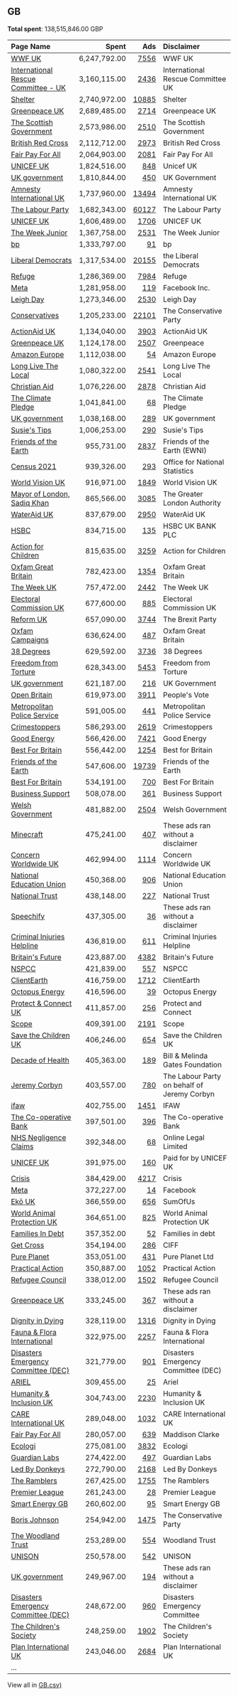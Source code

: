 ## GB
**Total spent**: 138,515,846.00 GBP

|Page Name|Spent|Ads|Disclaimer|
|:---|---:|---:|:---|
|[WWF UK](https://www.facebook.com/311627208673)|6,247,792.00|[7556](https://www.facebook.com/ads/library/?active_status=all&ad_type=political_and_issue_ads&country=GB&view_all_page_id=311627208673&search_type=page&media_type=all)|WWF UK|
|[International Rescue Committee - UK](https://www.facebook.com/220543443746)|3,160,115.00|[2436](https://www.facebook.com/ads/library/?active_status=all&ad_type=political_and_issue_ads&country=GB&view_all_page_id=220543443746&search_type=page&media_type=all)|International Rescue Committee UK|
|[Shelter](https://www.facebook.com/10677003998)|2,740,972.00|[10885](https://www.facebook.com/ads/library/?active_status=all&ad_type=political_and_issue_ads&country=GB&view_all_page_id=10677003998&search_type=page&media_type=all)|Shelter|
|[Greenpeace UK](https://www.facebook.com/9250349228)|2,689,485.00|[2714](https://www.facebook.com/ads/library/?active_status=all&ad_type=political_and_issue_ads&country=GB&view_all_page_id=9250349228&search_type=page&media_type=all)|Greenpeace UK|
|[The Scottish Government](https://www.facebook.com/200786289976224)|2,573,986.00|[2510](https://www.facebook.com/ads/library/?active_status=all&ad_type=political_and_issue_ads&country=GB&view_all_page_id=200786289976224&search_type=page&media_type=all)|The Scottish Government|
|[British Red Cross](https://www.facebook.com/26698813123)|2,112,712.00|[2973](https://www.facebook.com/ads/library/?active_status=all&ad_type=political_and_issue_ads&country=GB&view_all_page_id=26698813123&search_type=page&media_type=all)|British Red Cross|
|[Fair Pay For All](https://www.facebook.com/102639461303190)|2,064,903.00|[2081](https://www.facebook.com/ads/library/?active_status=all&ad_type=political_and_issue_ads&country=GB&view_all_page_id=102639461303190&search_type=page&media_type=all)|Fair Pay For All|
|[UNICEF UK](https://www.facebook.com/7715002593)|1,824,516.00|[848](https://www.facebook.com/ads/library/?active_status=all&ad_type=political_and_issue_ads&country=GB&view_all_page_id=7715002593&search_type=page&media_type=all)|Unicef UK|
|[UK government](https://www.facebook.com/408582579294175)|1,810,844.00|[450](https://www.facebook.com/ads/library/?active_status=all&ad_type=political_and_issue_ads&country=GB&view_all_page_id=408582579294175&search_type=page&media_type=all)|UK Government|
|[Amnesty International UK](https://www.facebook.com/7624294394)|1,737,960.00|[13494](https://www.facebook.com/ads/library/?active_status=all&ad_type=political_and_issue_ads&country=GB&view_all_page_id=7624294394&search_type=page&media_type=all)|Amnesty International UK|
|[The Labour Party](https://www.facebook.com/25749647410)|1,682,343.00|[60127](https://www.facebook.com/ads/library/?active_status=all&ad_type=political_and_issue_ads&country=GB&view_all_page_id=25749647410&search_type=page&media_type=all)|The Labour Party|
|[UNICEF UK](https://www.facebook.com/7715002593)|1,606,489.00|[1706](https://www.facebook.com/ads/library/?active_status=all&ad_type=political_and_issue_ads&country=GB&view_all_page_id=7715002593&search_type=page&media_type=all)|UNICEF UK|
|[The Week Junior](https://www.facebook.com/799576543492660)|1,367,758.00|[2531](https://www.facebook.com/ads/library/?active_status=all&ad_type=political_and_issue_ads&country=GB&view_all_page_id=799576543492660&search_type=page&media_type=all)|The Week Junior|
|[bp](https://www.facebook.com/345463602161853)|1,333,797.00|[91](https://www.facebook.com/ads/library/?active_status=all&ad_type=political_and_issue_ads&country=GB&view_all_page_id=345463602161853&search_type=page&media_type=all)|bp|
|[Liberal Democrats](https://www.facebook.com/5883973269)|1,317,534.00|[20155](https://www.facebook.com/ads/library/?active_status=all&ad_type=political_and_issue_ads&country=GB&view_all_page_id=5883973269&search_type=page&media_type=all)|the Liberal Democrats|
|[Refuge](https://www.facebook.com/158077247591710)|1,286,369.00|[7984](https://www.facebook.com/ads/library/?active_status=all&ad_type=political_and_issue_ads&country=GB&view_all_page_id=158077247591710&search_type=page&media_type=all)|Refuge|
|[Meta](https://www.facebook.com/108824017345866)|1,281,958.00|[119](https://www.facebook.com/ads/library/?active_status=all&ad_type=political_and_issue_ads&country=GB&view_all_page_id=108824017345866&search_type=page&media_type=all)|Facebook Inc.|
|[Leigh Day](https://www.facebook.com/514212165305248)|1,273,346.00|[2530](https://www.facebook.com/ads/library/?active_status=all&ad_type=political_and_issue_ads&country=GB&view_all_page_id=514212165305248&search_type=page&media_type=all)|Leigh Day|
|[Conservatives](https://www.facebook.com/8807334278)|1,205,233.00|[22101](https://www.facebook.com/ads/library/?active_status=all&ad_type=political_and_issue_ads&country=GB&view_all_page_id=8807334278&search_type=page&media_type=all)|The Conservative Party|
|[ActionAid UK](https://www.facebook.com/39605200520)|1,134,040.00|[3903](https://www.facebook.com/ads/library/?active_status=all&ad_type=political_and_issue_ads&country=GB&view_all_page_id=39605200520&search_type=page&media_type=all)|ActionAid UK|
|[Greenpeace UK](https://www.facebook.com/9250349228)|1,124,178.00|[2507](https://www.facebook.com/ads/library/?active_status=all&ad_type=political_and_issue_ads&country=GB&view_all_page_id=9250349228&search_type=page&media_type=all)|Greenpeace|
|[Amazon Europe](https://www.facebook.com/106626487721376)|1,112,038.00|[54](https://www.facebook.com/ads/library/?active_status=all&ad_type=political_and_issue_ads&country=GB&view_all_page_id=106626487721376&search_type=page&media_type=all)|Amazon Europe|
|[Long Live The Local](https://www.facebook.com/211614899544570)|1,080,322.00|[2541](https://www.facebook.com/ads/library/?active_status=all&ad_type=political_and_issue_ads&country=GB&view_all_page_id=211614899544570&search_type=page&media_type=all)|Long Live The Local|
|[Christian Aid](https://www.facebook.com/7043497714)|1,076,226.00|[2878](https://www.facebook.com/ads/library/?active_status=all&ad_type=political_and_issue_ads&country=GB&view_all_page_id=7043497714&search_type=page&media_type=all)|Christian Aid|
|[The Climate Pledge](https://www.facebook.com/103355385129734)|1,041,841.00|[68](https://www.facebook.com/ads/library/?active_status=all&ad_type=political_and_issue_ads&country=GB&view_all_page_id=103355385129734&search_type=page&media_type=all)|The Climate Pledge|
|[UK government](https://www.facebook.com/408582579294175)|1,038,168.00|[289](https://www.facebook.com/ads/library/?active_status=all&ad_type=political_and_issue_ads&country=GB&view_all_page_id=408582579294175&search_type=page&media_type=all)|UK government|
|[Susie's Tips](https://www.facebook.com/100771226087265)|1,006,253.00|[290](https://www.facebook.com/ads/library/?active_status=all&ad_type=political_and_issue_ads&country=GB&view_all_page_id=100771226087265&search_type=page&media_type=all)|Susie's Tips|
|[Friends of the Earth](https://www.facebook.com/110861655604080)|955,731.00|[2837](https://www.facebook.com/ads/library/?active_status=all&ad_type=political_and_issue_ads&country=GB&view_all_page_id=110861655604080&search_type=page&media_type=all)|Friends of the Earth (EWNI)|
|[Census 2021](https://www.facebook.com/684700375316141)|939,326.00|[293](https://www.facebook.com/ads/library/?active_status=all&ad_type=political_and_issue_ads&country=GB&view_all_page_id=684700375316141&search_type=page&media_type=all)|Office for National Statistics|
|[World Vision UK](https://www.facebook.com/121936349543)|916,971.00|[1849](https://www.facebook.com/ads/library/?active_status=all&ad_type=political_and_issue_ads&country=GB&view_all_page_id=121936349543&search_type=page&media_type=all)|World Vision UK|
|[Mayor of London, Sadiq Khan](https://www.facebook.com/360322167647280)|865,566.00|[3085](https://www.facebook.com/ads/library/?active_status=all&ad_type=political_and_issue_ads&country=GB&view_all_page_id=360322167647280&search_type=page&media_type=all)|The Greater London Authority|
|[WaterAid UK](https://www.facebook.com/7527864602)|837,679.00|[2950](https://www.facebook.com/ads/library/?active_status=all&ad_type=political_and_issue_ads&country=GB&view_all_page_id=7527864602&search_type=page&media_type=all)|WaterAid UK|
|[HSBC](https://www.facebook.com/594815570615947)|834,715.00|[135](https://www.facebook.com/ads/library/?active_status=all&ad_type=political_and_issue_ads&country=GB&view_all_page_id=594815570615947&search_type=page&media_type=all)|HSBC UK BANK PLC|
|[Action for Children](https://www.facebook.com/97708339756)|815,635.00|[3259](https://www.facebook.com/ads/library/?active_status=all&ad_type=political_and_issue_ads&country=GB&view_all_page_id=97708339756&search_type=page&media_type=all)|Action for Children|
|[Oxfam Great Britain](https://www.facebook.com/7214031395)|782,423.00|[1354](https://www.facebook.com/ads/library/?active_status=all&ad_type=political_and_issue_ads&country=GB&view_all_page_id=7214031395&search_type=page&media_type=all)|Oxfam Great Britain|
|[The Week UK](https://www.facebook.com/177855115588808)|757,472.00|[2442](https://www.facebook.com/ads/library/?active_status=all&ad_type=political_and_issue_ads&country=GB&view_all_page_id=177855115588808&search_type=page&media_type=all)|The Week UK|
|[Electoral Commission UK](https://www.facebook.com/841894835830532)|677,600.00|[885](https://www.facebook.com/ads/library/?active_status=all&ad_type=political_and_issue_ads&country=GB&view_all_page_id=841894835830532&search_type=page&media_type=all)|Electoral Commission UK|
|[Reform UK](https://www.facebook.com/230416667843105)|657,090.00|[3744](https://www.facebook.com/ads/library/?active_status=all&ad_type=political_and_issue_ads&country=GB&view_all_page_id=230416667843105&search_type=page&media_type=all)|The Brexit Party|
|[Oxfam Campaigns](https://www.facebook.com/348366988862054)|636,624.00|[487](https://www.facebook.com/ads/library/?active_status=all&ad_type=political_and_issue_ads&country=GB&view_all_page_id=348366988862054&search_type=page&media_type=all)|Oxfam Great Britain|
|[38 Degrees](https://www.facebook.com/200006375787)|629,592.00|[3736](https://www.facebook.com/ads/library/?active_status=all&ad_type=political_and_issue_ads&country=GB&view_all_page_id=200006375787&search_type=page&media_type=all)|38 Degrees|
|[Freedom from Torture](https://www.facebook.com/208573062515662)|628,343.00|[5453](https://www.facebook.com/ads/library/?active_status=all&ad_type=political_and_issue_ads&country=GB&view_all_page_id=208573062515662&search_type=page&media_type=all)|Freedom from Torture|
|[UK government](https://www.facebook.com/408582579294175)|621,187.00|[216](https://www.facebook.com/ads/library/?active_status=all&ad_type=political_and_issue_ads&country=GB&view_all_page_id=408582579294175&search_type=page&media_type=all)|UK Government|
|[Open Britain](https://www.facebook.com/748608695327755)|619,973.00|[3911](https://www.facebook.com/ads/library/?active_status=all&ad_type=political_and_issue_ads&country=GB&view_all_page_id=748608695327755&search_type=page&media_type=all)|People's Vote|
|[Metropolitan Police Service](https://www.facebook.com/260012884055691)|591,005.00|[441](https://www.facebook.com/ads/library/?active_status=all&ad_type=political_and_issue_ads&country=GB&view_all_page_id=260012884055691&search_type=page&media_type=all)|Metropolitan Police Service|
|[Crimestoppers](https://www.facebook.com/13047522725)|586,293.00|[2619](https://www.facebook.com/ads/library/?active_status=all&ad_type=political_and_issue_ads&country=GB&view_all_page_id=13047522725&search_type=page&media_type=all)|Crimestoppers|
|[Good Energy](https://www.facebook.com/139695000173)|566,426.00|[7421](https://www.facebook.com/ads/library/?active_status=all&ad_type=political_and_issue_ads&country=GB&view_all_page_id=139695000173&search_type=page&media_type=all)|Good Energy|
|[Best For Britain](https://www.facebook.com/1863944713844924)|556,442.00|[1254](https://www.facebook.com/ads/library/?active_status=all&ad_type=political_and_issue_ads&country=GB&view_all_page_id=1863944713844924&search_type=page&media_type=all)|Best for Britain|
|[Friends of the Earth](https://www.facebook.com/110861655604080)|547,606.00|[19739](https://www.facebook.com/ads/library/?active_status=all&ad_type=political_and_issue_ads&country=GB&view_all_page_id=110861655604080&search_type=page&media_type=all)|Friends of the Earth|
|[Best For Britain](https://www.facebook.com/1863944713844924)|534,191.00|[700](https://www.facebook.com/ads/library/?active_status=all&ad_type=political_and_issue_ads&country=GB&view_all_page_id=1863944713844924&search_type=page&media_type=all)|Best For Britain|
|[Business Support](https://www.facebook.com/298035250243527)|508,078.00|[361](https://www.facebook.com/ads/library/?active_status=all&ad_type=political_and_issue_ads&country=GB&view_all_page_id=298035250243527&search_type=page&media_type=all)|Business Support|
|[Welsh Government](https://www.facebook.com/165099760197787)|481,882.00|[2504](https://www.facebook.com/ads/library/?active_status=all&ad_type=political_and_issue_ads&country=GB&view_all_page_id=165099760197787&search_type=page&media_type=all)|Welsh Government|
|[Minecraft](https://www.facebook.com/165039663531531)|475,241.00|[407](https://www.facebook.com/ads/library/?active_status=all&ad_type=political_and_issue_ads&country=GB&view_all_page_id=165039663531531&search_type=page&media_type=all)|These ads ran without a disclaimer|
|[Concern Worldwide UK](https://www.facebook.com/310531132443420)|462,994.00|[1114](https://www.facebook.com/ads/library/?active_status=all&ad_type=political_and_issue_ads&country=GB&view_all_page_id=310531132443420&search_type=page&media_type=all)|Concern Worldwide UK|
|[National Education Union](https://www.facebook.com/241312696375349)|450,368.00|[906](https://www.facebook.com/ads/library/?active_status=all&ad_type=political_and_issue_ads&country=GB&view_all_page_id=241312696375349&search_type=page&media_type=all)|National Education Union|
|[National Trust](https://www.facebook.com/13533633585)|438,148.00|[227](https://www.facebook.com/ads/library/?active_status=all&ad_type=political_and_issue_ads&country=GB&view_all_page_id=13533633585&search_type=page&media_type=all)|National Trust|
|[Speechify](https://www.facebook.com/248986568895243)|437,305.00|[36](https://www.facebook.com/ads/library/?active_status=all&ad_type=political_and_issue_ads&country=GB&view_all_page_id=248986568895243&search_type=page&media_type=all)|These ads ran without a disclaimer|
|[Criminal Injuries Helpline](https://www.facebook.com/365948210785448)|436,819.00|[611](https://www.facebook.com/ads/library/?active_status=all&ad_type=political_and_issue_ads&country=GB&view_all_page_id=365948210785448&search_type=page&media_type=all)|Criminal Injuries Helpline|
|[Britain's Future](https://www.facebook.com/1625300137516491)|423,887.00|[4382](https://www.facebook.com/ads/library/?active_status=all&ad_type=political_and_issue_ads&country=GB&view_all_page_id=1625300137516491&search_type=page&media_type=all)|Britain's Future|
|[NSPCC](https://www.facebook.com/10114144851)|421,839.00|[557](https://www.facebook.com/ads/library/?active_status=all&ad_type=political_and_issue_ads&country=GB&view_all_page_id=10114144851&search_type=page&media_type=all)|NSPCC|
|[ClientEarth](https://www.facebook.com/21242962092)|416,759.00|[1712](https://www.facebook.com/ads/library/?active_status=all&ad_type=political_and_issue_ads&country=GB&view_all_page_id=21242962092&search_type=page&media_type=all)|ClientEarth|
|[Octopus Energy](https://www.facebook.com/1885848078306065)|416,596.00|[39](https://www.facebook.com/ads/library/?active_status=all&ad_type=political_and_issue_ads&country=GB&view_all_page_id=1885848078306065&search_type=page&media_type=all)|Octopus Energy|
|[Protect & Connect UK](https://www.facebook.com/536434487252084)|411,857.00|[256](https://www.facebook.com/ads/library/?active_status=all&ad_type=political_and_issue_ads&country=GB&view_all_page_id=536434487252084&search_type=page&media_type=all)|Protect and Connect|
|[Scope](https://www.facebook.com/358706239805)|409,391.00|[2191](https://www.facebook.com/ads/library/?active_status=all&ad_type=political_and_issue_ads&country=GB&view_all_page_id=358706239805&search_type=page&media_type=all)|Scope|
|[Save the Children UK](https://www.facebook.com/117476785190)|406,246.00|[654](https://www.facebook.com/ads/library/?active_status=all&ad_type=political_and_issue_ads&country=GB&view_all_page_id=117476785190&search_type=page&media_type=all)|Save the Children UK|
|[Decade of Health](https://www.facebook.com/106873717802893)|405,363.00|[189](https://www.facebook.com/ads/library/?active_status=all&ad_type=political_and_issue_ads&country=GB&view_all_page_id=106873717802893&search_type=page&media_type=all)|Bill & Melinda Gates Foundation|
|[Jeremy Corbyn](https://www.facebook.com/330250343871)|403,557.00|[780](https://www.facebook.com/ads/library/?active_status=all&ad_type=political_and_issue_ads&country=GB&view_all_page_id=330250343871&search_type=page&media_type=all)|The Labour Party on behalf of Jeremy Corbyn|
|[ifaw](https://www.facebook.com/353224381469808)|402,755.00|[1451](https://www.facebook.com/ads/library/?active_status=all&ad_type=political_and_issue_ads&country=GB&view_all_page_id=353224381469808&search_type=page&media_type=all)|IFAW|
|[The Co-operative Bank](https://www.facebook.com/722939897742608)|397,501.00|[396](https://www.facebook.com/ads/library/?active_status=all&ad_type=political_and_issue_ads&country=GB&view_all_page_id=722939897742608&search_type=page&media_type=all)|The Co-operative Bank|
|[NHS Negligence Claims](https://www.facebook.com/912590792245688)|392,348.00|[68](https://www.facebook.com/ads/library/?active_status=all&ad_type=political_and_issue_ads&country=GB&view_all_page_id=912590792245688&search_type=page&media_type=all)|Online Legal Limited|
|[UNICEF UK](https://www.facebook.com/7715002593)|391,975.00|[160](https://www.facebook.com/ads/library/?active_status=all&ad_type=political_and_issue_ads&country=GB&view_all_page_id=7715002593&search_type=page&media_type=all)|Paid for by UNICEF UK|
|[Crisis](https://www.facebook.com/6447117653)|384,429.00|[4217](https://www.facebook.com/ads/library/?active_status=all&ad_type=political_and_issue_ads&country=GB&view_all_page_id=6447117653&search_type=page&media_type=all)|Crisis|
|[Meta](https://www.facebook.com/102695048568641)|372,227.00|[14](https://www.facebook.com/ads/library/?active_status=all&ad_type=political_and_issue_ads&country=GB&view_all_page_id=102695048568641&search_type=page&media_type=all)|Facebook|
|[Ekō UK](https://www.facebook.com/112712550420527)|366,559.00|[656](https://www.facebook.com/ads/library/?active_status=all&ad_type=political_and_issue_ads&country=GB&view_all_page_id=112712550420527&search_type=page&media_type=all)|SumOfUs|
|[World Animal Protection UK](https://www.facebook.com/35671512696)|364,651.00|[825](https://www.facebook.com/ads/library/?active_status=all&ad_type=political_and_issue_ads&country=GB&view_all_page_id=35671512696&search_type=page&media_type=all)|World Animal Protection UK|
|[Families In Debt](https://www.facebook.com/2558329857727118)|357,352.00|[52](https://www.facebook.com/ads/library/?active_status=all&ad_type=political_and_issue_ads&country=GB&view_all_page_id=2558329857727118&search_type=page&media_type=all)|Families in debt|
|[Get Cross](https://www.facebook.com/103242011148597)|354,194.00|[286](https://www.facebook.com/ads/library/?active_status=all&ad_type=political_and_issue_ads&country=GB&view_all_page_id=103242011148597&search_type=page&media_type=all)|CIFF|
|[Pure Planet](https://www.facebook.com/1855491614716590)|353,051.00|[431](https://www.facebook.com/ads/library/?active_status=all&ad_type=political_and_issue_ads&country=GB&view_all_page_id=1855491614716590&search_type=page&media_type=all)|Pure Planet Ltd|
|[Practical Action](https://www.facebook.com/11965205188)|350,887.00|[1052](https://www.facebook.com/ads/library/?active_status=all&ad_type=political_and_issue_ads&country=GB&view_all_page_id=11965205188&search_type=page&media_type=all)|Practical Action|
|[Refugee Council](https://www.facebook.com/40409120801)|338,012.00|[1502](https://www.facebook.com/ads/library/?active_status=all&ad_type=political_and_issue_ads&country=GB&view_all_page_id=40409120801&search_type=page&media_type=all)|Refugee Council|
|[Greenpeace UK](https://www.facebook.com/9250349228)|333,245.00|[367](https://www.facebook.com/ads/library/?active_status=all&ad_type=political_and_issue_ads&country=GB&view_all_page_id=9250349228&search_type=page&media_type=all)|These ads ran without a disclaimer|
|[Dignity in Dying](https://www.facebook.com/47612991154)|328,119.00|[1316](https://www.facebook.com/ads/library/?active_status=all&ad_type=political_and_issue_ads&country=GB&view_all_page_id=47612991154&search_type=page&media_type=all)|Dignity in Dying|
|[Fauna & Flora International](https://www.facebook.com/89151782746)|322,975.00|[2257](https://www.facebook.com/ads/library/?active_status=all&ad_type=political_and_issue_ads&country=GB&view_all_page_id=89151782746&search_type=page&media_type=all)|Fauna & Flora International|
|[Disasters Emergency Committee (DEC)](https://www.facebook.com/33268280976)|321,779.00|[901](https://www.facebook.com/ads/library/?active_status=all&ad_type=political_and_issue_ads&country=GB&view_all_page_id=33268280976&search_type=page&media_type=all)|Disasters Emergency Committee (DEC)|
|[ARIEL](https://www.facebook.com/424185644285092)|309,455.00|[25](https://www.facebook.com/ads/library/?active_status=all&ad_type=political_and_issue_ads&country=GB&view_all_page_id=424185644285092&search_type=page&media_type=all)|Ariel|
|[Humanity & Inclusion UK](https://www.facebook.com/328457661378085)|304,743.00|[2230](https://www.facebook.com/ads/library/?active_status=all&ad_type=political_and_issue_ads&country=GB&view_all_page_id=328457661378085&search_type=page&media_type=all)|Humanity & Inclusion UK|
|[CARE International UK](https://www.facebook.com/18933154958)|289,048.00|[1032](https://www.facebook.com/ads/library/?active_status=all&ad_type=political_and_issue_ads&country=GB&view_all_page_id=18933154958&search_type=page&media_type=all)|CARE International UK|
|[Fair Pay For All](https://www.facebook.com/102639461303190)|280,057.00|[639](https://www.facebook.com/ads/library/?active_status=all&ad_type=political_and_issue_ads&country=GB&view_all_page_id=102639461303190&search_type=page&media_type=all)|Maddison Clarke|
|[Ecologi](https://www.facebook.com/601388547012748)|275,081.00|[3832](https://www.facebook.com/ads/library/?active_status=all&ad_type=political_and_issue_ads&country=GB&view_all_page_id=601388547012748&search_type=page&media_type=all)|Ecologi|
|[Guardian Labs](https://www.facebook.com/1660600037490738)|274,422.00|[497](https://www.facebook.com/ads/library/?active_status=all&ad_type=political_and_issue_ads&country=GB&view_all_page_id=1660600037490738&search_type=page&media_type=all)|Guardian Labs|
|[Led By Donkeys](https://www.facebook.com/374151396735323)|272,790.00|[2168](https://www.facebook.com/ads/library/?active_status=all&ad_type=political_and_issue_ads&country=GB&view_all_page_id=374151396735323&search_type=page&media_type=all)|Led By Donkeys|
|[The Ramblers](https://www.facebook.com/59367068326)|267,425.00|[1755](https://www.facebook.com/ads/library/?active_status=all&ad_type=political_and_issue_ads&country=GB&view_all_page_id=59367068326&search_type=page&media_type=all)|The Ramblers|
|[Premier League](https://www.facebook.com/220832481274508)|261,243.00|[28](https://www.facebook.com/ads/library/?active_status=all&ad_type=political_and_issue_ads&country=GB&view_all_page_id=220832481274508&search_type=page&media_type=all)|Premier League|
|[Smart Energy GB](https://www.facebook.com/471955216282664)|260,602.00|[95](https://www.facebook.com/ads/library/?active_status=all&ad_type=political_and_issue_ads&country=GB&view_all_page_id=471955216282664&search_type=page&media_type=all)|Smart Energy GB|
|[Boris Johnson](https://www.facebook.com/7972991316)|254,942.00|[1475](https://www.facebook.com/ads/library/?active_status=all&ad_type=political_and_issue_ads&country=GB&view_all_page_id=7972991316&search_type=page&media_type=all)|The Conservative Party|
|[The Woodland Trust](https://www.facebook.com/18168505158)|253,289.00|[554](https://www.facebook.com/ads/library/?active_status=all&ad_type=political_and_issue_ads&country=GB&view_all_page_id=18168505158&search_type=page&media_type=all)|Woodland Trust|
|[UNISON](https://www.facebook.com/190330747706140)|250,578.00|[542](https://www.facebook.com/ads/library/?active_status=all&ad_type=political_and_issue_ads&country=GB&view_all_page_id=190330747706140&search_type=page&media_type=all)|UNISON|
|[UK government](https://www.facebook.com/408582579294175)|249,967.00|[194](https://www.facebook.com/ads/library/?active_status=all&ad_type=political_and_issue_ads&country=GB&view_all_page_id=408582579294175&search_type=page&media_type=all)|These ads ran without a disclaimer|
|[Disasters Emergency Committee (DEC)](https://www.facebook.com/33268280976)|248,672.00|[960](https://www.facebook.com/ads/library/?active_status=all&ad_type=political_and_issue_ads&country=GB&view_all_page_id=33268280976&search_type=page&media_type=all)|Disasters Emergency Committee|
|[The Children's Society](https://www.facebook.com/37981137361)|248,259.00|[1902](https://www.facebook.com/ads/library/?active_status=all&ad_type=political_and_issue_ads&country=GB&view_all_page_id=37981137361&search_type=page&media_type=all)|The Children's Society|
|[Plan International UK](https://www.facebook.com/18044497940)|243,046.00|[2684](https://www.facebook.com/ads/library/?active_status=all&ad_type=political_and_issue_ads&country=GB&view_all_page_id=18044497940&search_type=page&media_type=all)|Plan International UK|
|...||||
View all in [GB.csv)](../../../MetaData/GB.csv)
